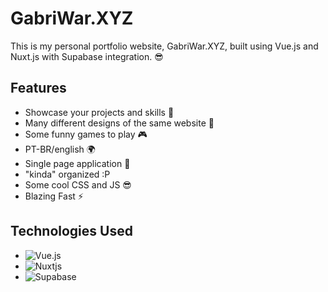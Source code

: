 # GabriWar.XYZ

This is my personal portfolio website, GabriWar.XYZ, built using Vue.js and Nuxt.js with Supabase integration. 😎

## Features

- Showcase your projects and skills 🚀
- Many different designs of the same website 🎨
- Some funny games to play 🎮
- PT-BR/english 🌍
- Single page application 📄
- "kinda" organized :P
- Some cool CSS and JS 😎
- Blazing Fast ⚡️

## Technologies Used

- 
  ![Vue.js](https://img.shields.io/badge/vuejs-%2335495e.svg?style=for-the-badge&logo=vuedotjs&logoColor=%234FC08D)
- 
  ![Nuxtjs](https://img.shields.io/badge/Nuxt-002E3B?style=for-the-badge&logo=nuxtdotjs&logoColor=#00DC82)
- 
  ![Supabase](https://img.shields.io/badge/Supabase-3ECF8E?style=for-the-badge&logo=supabase&logoColor=white)
